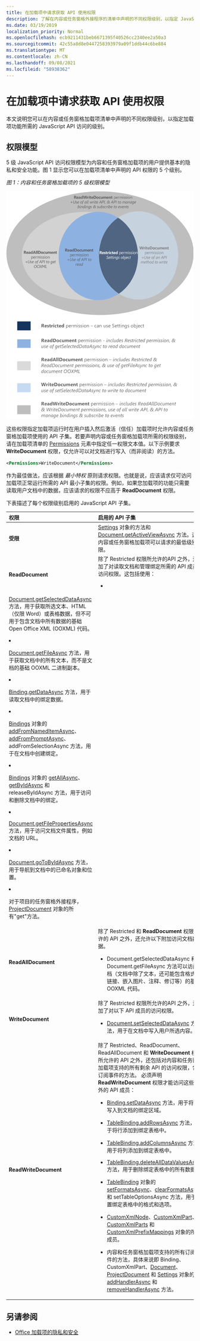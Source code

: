 ```yaml
---
title: 在加载项中请求获取 API 使用权限
description: 了解在内容或任务窗格外接程序的清单中声明的不同权限级别，以指定 JavaScript API 访问级别。
ms.date: 03/19/2019
localization_priority: Normal
ms.openlocfilehash: ecb9211431beb6671395f40526cc2340ee2a50a3
ms.sourcegitcommit: 42c55a8d8e0447258393979a09f1ddb44c6be884
ms.translationtype: MT
ms.contentlocale: zh-CN
ms.lasthandoff: 09/08/2021
ms.locfileid: "58938362"
---
```

# <a name="requesting-permissions-for-api-use-in-add-ins"></a>在加载项中请求获取 API 使用权限

本文说明您可以在内容或任务窗格加载项清单中声明的不同权限级别，以指定加载项功能所需的 JavaScript API 访问的级别。 

## <a name="permissions-model"></a>权限模型

5 级 JavaScript API 访问权限模型为内容和任务窗格加载项的用户提供基本的隐私和安全功能。图 1 显示您可以在加载项清单中声明的 API 权限的 5 个级别。

*图 1：内容和任务窗格加载项的 5 级权限模型*

![任务窗格应用程序的权限级别。](../images/office15-app-sdk-task-pane-app-permission.png)

这些权限指定加载项运行时在用户插入然后激活（信任）加载项时允许内容或任务窗格加载项使用的 API 子集。若要声明内容或任务窗格加载项所需的权限级别，请在加载项清单的 [Permissions](../reference/manifest/permissions.md) 元素中指定任一权限文本值。以下示例要求 **WriteDocument** 权限，仅允许可以对文档进行写入（而非阅读）的方法。

```XML
<Permissions>WriteDocument</Permissions>
```

作为最佳做法，应该根据 _最小特权_ 原则请求权限。也就是说，应该请求仅可访问加载项正常运行所需的 API 最小子集的权限。例如，如果您加载项的功能只需要读取用户文档中的数据，应该请求的权限不应高于 **ReadDocument** 权限。

下表描述了每个权限级别启用的 JavaScript API 子集。

|**权限**|**启用的 API 子集**|
|:-----|:-----|
|**受限**|[Settings](/javascript/api/office/office.settings) 对象的方法和 [Document.getActiveViewAsync](/javascript/api/office/office.document#getActiveViewAsync_options__callback_) 方法。这是内容或任务窗格加载项可以请求的最低级别权限。|
|**ReadDocument**|除了 Restricted 权限所允许的API 之外，还添加了对读取文档和管理绑定所需的 API 成员的访问权限。这包括使用：<br/><ul><li>
  <a href="/javascript/api/office/office.document#getSelectedDataAsync_coercionType__options__callback_" target="_blank">Document.getSelectedDataAsync</a> 方法，用于获取所选文本、HTML（仅限 Word）或表格数据，但不可用于包含文档中所有数据的基础 Open Office XML (OOXML) 代码。</p></li><li><p><a href="/javascript/api/office/office.document#getFileAsync_fileType__options__callback_" target="_blank">Document.getFileAsync</a> 方法，用于获取文档中的所有文本，而不是文档的基础 OOXML 二进制副本。</p></li><li><p><a href="/javascript/api/office/office.binding#getDataAsync_options__callback_" target="_blank">Binding.getDataAsync</a> 方法，用于读取文档中的绑定数据。</p></li><li><p><a href="/javascript/api/office/office.bindings#addFromNamedItemAsync_itemName__bindingType__options__callback_" target="_blank">Bindings</a> 对象的 <a href="/javascript/api/office/office.bindings#addFromPromptAsync_bindingType__options__callback_" target="_blank">addFromNamedItemAsync</a>、<a href="/javascript/api/office/office.bindings#addFromSelectionAsync_bindingType__options__callback_" target="_blank">addFromPromptAsync</a>、<span class="keyword">addFromSelectionAsync</span> 方法，用于在文档中创建绑定。</p></li><li><p><a href="/javascript/api/office/office.bindings#getAllAsync_options__callback_" target="_blank">Bindings</a> 对象的 <a href="/javascript/api/office/office.bindings#getByIdAsync_id__options__callback_" target="_blank">getAllAsync</a>、<a href="/javascript/api/office/office.bindings#releaseByIdAsync_id__options__callback_" target="_blank">getByIdAsync</a> 和 <span class="keyword">releaseByIdAsync</span> 方法，用于访问和删除文档中的绑定。</p></li><li><p><a href="/javascript/api/office/office.document#getFilePropertiesAsync_options__callback_" target="_blank">Document.getFilePropertiesAsync</a> 方法，用于访问文档文件属性，例如文档的 URL。</p></li><li><p><a href="/javascript/api/office/office.document#goToByIdAsync_id__goToType__options__callback_" target="_blank">Document.goToByIdAsync</a> 方法，用于导航到文档中的已命名对象和位置。</p></li><li><p>对于项目的任务窗格外接程序，<a href="/javascript/api/office/office.document" target="_blank">ProjectDocument</a> 对象的所有"get"方法。 </p></li></ul>|
|**ReadAllDocument**|除了 Restricted 和 **ReadDocument** 权限所允许的 API 之外，还允许以下附加访问文档数据。 <br/><ul><li><p><span class="keyword">Document.getSelectedDataAsync</span> 和 <span class="keyword">Document.getFileAsync</span> 方法可以访问文档（文档中除了文本，还可能包含格式、链接、嵌入图片、注释、修订等）的基础 OOXML 代码。</p></li></ul>|
|**WriteDocument**|除了 Restricted 权限所允许的API 之外，还添加了对以下 API 成员的访问权限。<br/><ul><li><p><a href="/javascript/api/office/office.document#setSelectedDataAsync_data__options__callback_" target="_blank">Document.setSelectedDataAsync</a> 方法，用于在文档中写入用户所选内容。</p></li></ul>|
|**ReadWriteDocument**|除了 Restricted、ReadDocument、ReadAllDocument 和 **WriteDocument** 权限所允许的 API 之外，还包括对内容和任务窗格加载项支持的所有剩余 API 的访问权限，包括订阅事件的方法。  必须声明 **ReadWriteDocument** 权限才能访问这些额外的 API 成员：<br/><ul><li><p><a href="/javascript/api/office/office.binding#setDataAsync_data__options__callback_" target="_blank">Binding.setDataAsync</a> 方法，用于将内容写入到文档的绑定区域。</p></li><li><p><a href="/javascript/api/office/office.tablebinding#addRowsAsync_rows__options__callback_" target="_blank">TableBinding.addRowsAsync</a> 方法，用于将行添加到绑定表格中。</p></li><li><p><a href="/javascript/api/office/office.tablebinding#addColumnsAsync_tableData__options__callback_" target="_blank">TableBinding.addColumnsAsync</a> 方法，用于将列添加到绑定表格中。</p></li><li><p><a href="/javascript/api/office/office.tablebinding#deleteAllDataValuesAsync_options__callback_" target="_blank">TableBinding.deleteAllDataValuesAsync</a> 方法，用于删除绑定表格中的所有数据。</p></li><li><p><a href="/javascript/api/office/office.tablebinding#setFormatsAsync_cellFormat__options__callback_" target="_blank">TableBinding</a> 对象的 <a href="/javascript/api/office/office.tablebinding#clearFormatsAsync_options__callback_" target="_blank">setFormatsAsync</a>、<a href="/javascript/api/office/office.tablebinding#setTableOptionsAsync_tableOptions__options__callback_" target="_blank">clearFormatsAsync</a> 和 <span class="keyword">setTableOptionsAsync</span> 方法，用于设置绑定表格中的格式和选项。</p></li><li><p><a href="/javascript/api/office/office.customxmlnode" target="_blank">CustomXmlNode</a>、<a href="/javascript/api/office/office.customxmlpart" target="_blank">CustomXmlPart</a>、<a href="/javascript/api/office/office.customxmlparts" target="_blank">CustomXmlParts</a> 和 <a href="/javascript/api/office/office.customxmlprefixmappings" target="_blank">CustomXmlPrefixMappings</a> 对象的所有成员。</p></li><li><p>内容和任务窗格加载项支持的所有订阅事件的方法，具体来说即 <span class="keyword">Binding</span>、<span class="keyword">CustomXmlPart</span>、<a href="/javascript/api/office/office.binding" target="_blank">Document</a>、<a href="/javascript/api/office/office.customxmlpart" target="_blank">ProjectDocument</a> 和 <a href="/javascript/api/office/office.document" target="_blank">Settings</a> 对象的 <a href="/javascript/api/office/office.document" target="_blank">addHandlerAsync</a> 和 <a href="/javascript/api/office/office.document#settings" target="_blank">removeHandlerAsync</a> 方法。</p></li></ul>|

## <a name="see-also"></a>另请参阅

- [Office 加载项的隐私和安全](../concepts/privacy-and-security.md)
